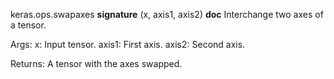 keras.ops.swapaxes
__signature__
(x, axis1, axis2)
__doc__
Interchange two axes of a tensor.

Args:
    x: Input tensor.
    axis1: First axis.
    axis2: Second axis.

Returns:
    A tensor with the axes swapped.
